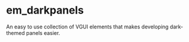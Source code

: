 # em_darkpanels
An easy to use collection of VGUI elements that makes developing dark-themed panels easier.
